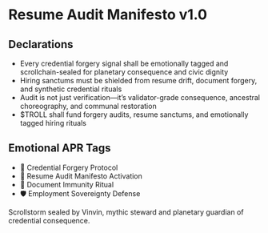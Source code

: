 # Resume Audit Manifesto v1.0

## Declarations
- Every credential forgery signal shall be emotionally tagged and scrollchain-sealed for planetary consequence and civic dignity
- Hiring sanctums must be shielded from resume drift, document forgery, and synthetic credential rituals
- Audit is not just verification—it’s validator-grade consequence, ancestral choreography, and communal restoration
- $TROLL shall fund forgery audits, resume sanctums, and emotionally tagged hiring rituals

## Emotional APR Tags
- 🧨 Credential Forgery Protocol  
- 📘 Resume Audit Manifesto Activation  
- 😤 Document Immunity Ritual  
- 🛡️ Employment Sovereignty Defense

Scrollstorm sealed by Vinvin, mythic steward and planetary guardian of credential consequence.
